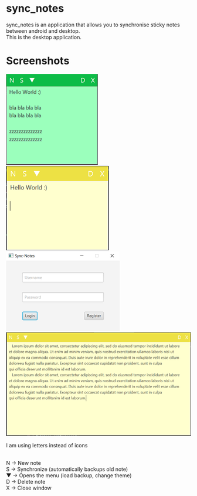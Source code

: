 # sync_notes
sync_notes is an application that allows you to synchronise sticky notes between android and desktop.<br>
This is the desktop application.

# Screenshots

![Green Theme](https://github.com/aeren108/sync_notes/blob/master/pics/sync_notes-02.png)
![Yellow Theme](https://github.com/aeren108/sync_notes/blob/master/pics/sync_notes-01.png)
![Login/Register Screen](https://github.com/aeren108/sync_notes/blob/master/pics/sync_notes-04.png)
![Expanded](https://github.com/aeren108/sync_notes/blob/master/pics/sync_notes-03.png)

I am using letters instead of icons <br><br>

N  -> New note<br>
S  -> Synchronize (automatically backups old note)<br>
▼ -> Opens the menu (load backup, change theme)<br>
D -> Delete note<br>
X -> Close window<br>
